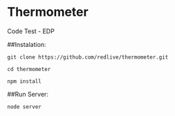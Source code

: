 # Thermometer
Code Test - EDP


##Instalation:
```
git clone https://github.com/redlive/thermometer.git
```

```
cd thermometer
```

```
npm install
```

##Run Server:
```
node server
```
